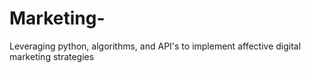 # Marketing-
Leveraging python, algorithms, and API's to implement affective digital marketing strategies 

